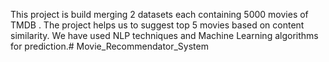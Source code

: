 This project is build merging 2 datasets each containing 5000 movies of TMDB . The project helps us to suggest top 5 movies based on content similarity. We have used NLP techniques and Machine Learning algorithms for prediction.# Movie_Recommendator_System
